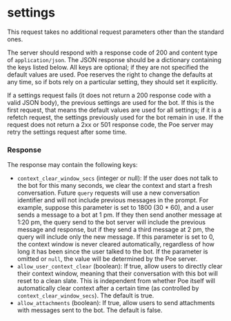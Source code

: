 # settings

This request takes no additional request parameters other than the standard ones.

The server should respond with a response code of 200 and content type of `application/json`. The JSON response should be a dictionary containing the keys listed below. All keys are optional; if they are not specified the default values are used. Poe reserves the right to change the defaults at any time, so if bots rely on a particular setting, they should set it explicitly.

If a settings request fails (it does not return a 200 response code with a valid JSON body), the previous settings are used for the bot. If this is the first request, that means the default values are used for all settings; if it is a refetch request, the settings previously used for the bot remain in use. If the request does not return a 2xx or 501 response code, the Poe server may retry the settings request after some time.

### Response

The response may contain the following keys:

* `context_clear_window_secs` (integer or null): If the user does not talk to the bot for this many seconds, we clear the context and start a fresh conversation. Future `query` requests will use a new conversation identifier and will not include previous messages in the prompt. For example, suppose this parameter is set to 1800 (30 \* 60), and a user sends a message to a bot at 1 pm. If they then send another message at 1:20 pm, the query send to the bot server will include the previous message and response, but if they send a third message at 2 pm, the query will include only the new message. If this parameter is set to 0, the context window is never cleared automatically, regardless of how long it has been since the user talked to the bot. If the parameter is omitted or `null`, the value will be determined by the Poe server.
* `allow_user_context_clear` (boolean): If true, allow users to directly clear their context window, meaning that their conversation with this bot will reset to a clean slate. This is independent from whether Poe itself will automatically clear context after a certain time (as controlled by `context_clear_window_secs`). The default is true.
* `allow_attachments` (boolean): If true, allow users to send attachments with messages sent to the bot. The default is false.
